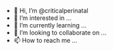 - 👋 Hi, I’m @criticalperinatal
- 👀 I’m interested in ...
- 🌱 I’m currently learning ...
- 💞️ I’m looking to collaborate on ...
- 📫 How to reach me ...

<!---
criticalperinatal/criticalperinatal is a ✨ special ✨ repository because its `README.md` (this file) appears on your GitHub profile.
You can click the Preview link to take a look at your changes.
--->
